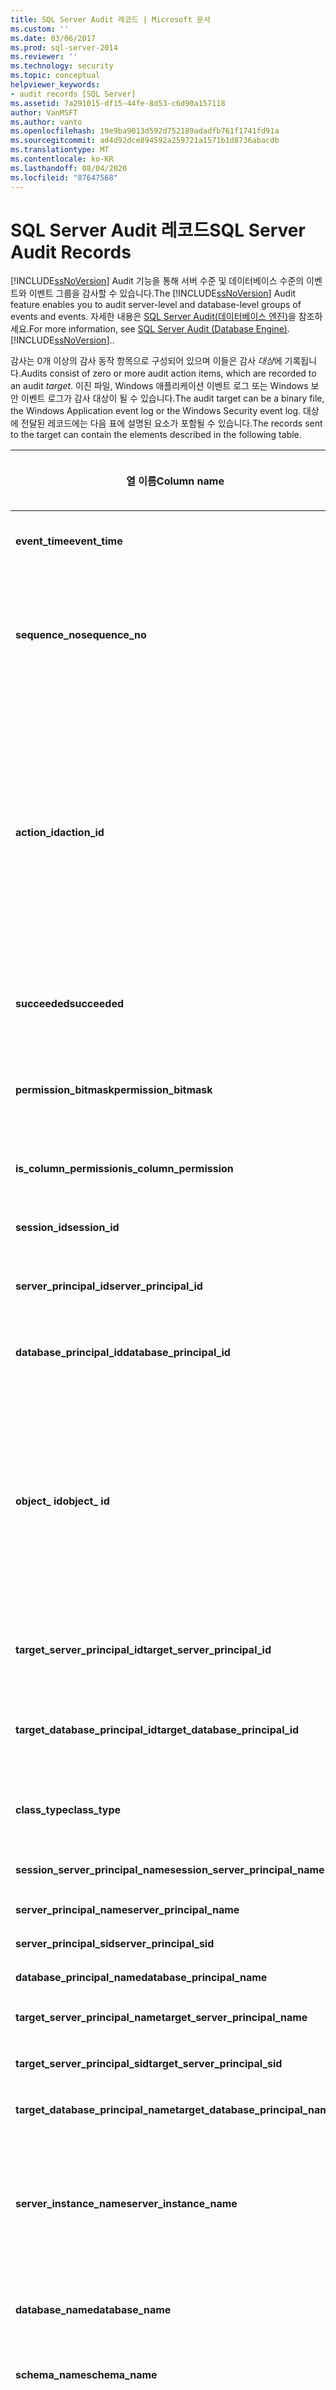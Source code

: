 ```yaml
---
title: SQL Server Audit 레코드 | Microsoft 문서
ms.custom: ''
ms.date: 03/06/2017
ms.prod: sql-server-2014
ms.reviewer: ''
ms.technology: security
ms.topic: conceptual
helpviewer_keywords:
- audit records [SQL Server]
ms.assetid: 7a291015-df15-44fe-8d53-c6d90a157118
author: VanMSFT
ms.author: vanto
ms.openlocfilehash: 19e9ba9013d592d752189adadfb761f1741fd91a
ms.sourcegitcommit: ad4d92dce894592a259721a1571b1d8736abacdb
ms.translationtype: MT
ms.contentlocale: ko-KR
ms.lasthandoff: 08/04/2020
ms.locfileid: "87647568"
---
```

# <a name="sql-server-audit-records"></a><span data-ttu-id="95c71-102">SQL Server Audit 레코드</span><span class="sxs-lookup"><span data-stu-id="95c71-102">SQL Server Audit Records</span></span>
  <span data-ttu-id="95c71-103">[!INCLUDE[ssNoVersion](../../../includes/ssnoversion-md.md)] Audit 기능을 통해 서버 수준 및 데이터베이스 수준의 이벤트와 이벤트 그룹을 감사할 수 있습니다.</span><span class="sxs-lookup"><span data-stu-id="95c71-103">The [!INCLUDE[ssNoVersion](../../../includes/ssnoversion-md.md)] Audit feature enables you to audit server-level and database-level groups of events and events.</span></span> <span data-ttu-id="95c71-104">자세한 내용은 [SQL Server Audit&#40;데이터베이스 엔진&#41;](sql-server-audit-database-engine.md)을 참조하세요.</span><span class="sxs-lookup"><span data-stu-id="95c71-104">For more information, see [SQL Server Audit &#40;Database Engine&#41;](sql-server-audit-database-engine.md).</span></span> [!INCLUDE[ssNoVersion](../../../includes/ssnoversion-md.md)]<span data-ttu-id="95c71-105">.</span><span class="sxs-lookup"><span data-stu-id="95c71-105">.</span></span>  
  
 <span data-ttu-id="95c71-106">감사는 0개 이상의 감사 동작 항목으로 구성되어 있으며 이들은 감사 *대상*에 기록됩니다.</span><span class="sxs-lookup"><span data-stu-id="95c71-106">Audits consist of zero or more audit action items, which are recorded to an audit *target*.</span></span> <span data-ttu-id="95c71-107">이진 파일, Windows 애플리케이션 이벤트 로그 또는 Windows 보안 이벤트 로그가 감사 대상이 될 수 있습니다.</span><span class="sxs-lookup"><span data-stu-id="95c71-107">The audit target can be a binary file, the Windows Application event log or the Windows Security event log.</span></span> <span data-ttu-id="95c71-108">대상에 전달된 레코드에는 다음 표에 설명된 요소가 포함될 수 있습니다.</span><span class="sxs-lookup"><span data-stu-id="95c71-108">The records sent to the target can contain the elements described in the following table.</span></span>  
  
|<span data-ttu-id="95c71-109">열 이름</span><span class="sxs-lookup"><span data-stu-id="95c71-109">Column name</span></span>|<span data-ttu-id="95c71-110">Description</span><span class="sxs-lookup"><span data-stu-id="95c71-110">Description</span></span>|<span data-ttu-id="95c71-111">Type</span><span class="sxs-lookup"><span data-stu-id="95c71-111">Type</span></span>|<span data-ttu-id="95c71-112">항상 사용 가능 여부</span><span class="sxs-lookup"><span data-stu-id="95c71-112">Always available</span></span>|  
|-----------------|-----------------|----------|----------------------|  
|<span data-ttu-id="95c71-113">**event_time**</span><span class="sxs-lookup"><span data-stu-id="95c71-113">**event_time**</span></span>|<span data-ttu-id="95c71-114">감사 가능한 동작이 발생한 날짜/시간입니다.</span><span class="sxs-lookup"><span data-stu-id="95c71-114">Date/time when the auditable action is fired.</span></span>|`datetime2`|<span data-ttu-id="95c71-115">예</span><span class="sxs-lookup"><span data-stu-id="95c71-115">Yes</span></span>|  
|<span data-ttu-id="95c71-116">**sequence_no**</span><span class="sxs-lookup"><span data-stu-id="95c71-116">**sequence_no**</span></span>|<span data-ttu-id="95c71-117">너무 커서 감사에 대한 쓰기 버퍼에 맞지 않는 단일 감사 레코드 내의 레코드 시퀀스를 추적합니다.</span><span class="sxs-lookup"><span data-stu-id="95c71-117">Tracks the sequence of records within a single audit record that was too large to fit in the write buffer for audits.</span></span>|`int`|<span data-ttu-id="95c71-118">예</span><span class="sxs-lookup"><span data-stu-id="95c71-118">Yes</span></span>|  
|<span data-ttu-id="95c71-119">**action_id**</span><span class="sxs-lookup"><span data-stu-id="95c71-119">**action_id**</span></span>|<span data-ttu-id="95c71-120">동작의 ID입니다.</span><span class="sxs-lookup"><span data-stu-id="95c71-120">ID of the action</span></span><br /><br /> <span data-ttu-id="95c71-121">팁: **action_id**를 조건자로 사용하려면 문자열에서 숫자 값으로 변환해야 합니다.</span><span class="sxs-lookup"><span data-stu-id="95c71-121">Tip: To use **action_id** as a predicate it must be converted from a character string to a numeric value.</span></span> <span data-ttu-id="95c71-122">자세한 내용은 [action_id/class_type 조건자에서 SQL Server 감사 필터링](https://docs.microsoft.com/archive/blogs/sqlsecurity/filter-sql-server-audit-on-action_id-class_type-predicate)을 참조하세요.</span><span class="sxs-lookup"><span data-stu-id="95c71-122">For more information, see [Filter SQL Server Audit on action_id / class_type predicate](https://docs.microsoft.com/archive/blogs/sqlsecurity/filter-sql-server-audit-on-action_id-class_type-predicate).</span></span>|`varchar(4)`|<span data-ttu-id="95c71-123">예</span><span class="sxs-lookup"><span data-stu-id="95c71-123">Yes</span></span>|  
|<span data-ttu-id="95c71-124">**succeeded**</span><span class="sxs-lookup"><span data-stu-id="95c71-124">**succeeded**</span></span>|<span data-ttu-id="95c71-125">이벤트를 발생시킨 동작의 성공 여부를 나타냅니다.</span><span class="sxs-lookup"><span data-stu-id="95c71-125">Indicates if the action that triggered the event succeeded</span></span>|<span data-ttu-id="95c71-126">`bit`-1 = 성공, 0 = 실패</span><span class="sxs-lookup"><span data-stu-id="95c71-126">`bit` - 1 = Success, 0 = Fail</span></span>|<span data-ttu-id="95c71-127">예</span><span class="sxs-lookup"><span data-stu-id="95c71-127">Yes</span></span>|  
|<span data-ttu-id="95c71-128">**permission_bitmask**</span><span class="sxs-lookup"><span data-stu-id="95c71-128">**permission_bitmask**</span></span>|<span data-ttu-id="95c71-129">해당되는 경우 부여, 거부 또는 취소된 사용 권한을 표시합니다.</span><span class="sxs-lookup"><span data-stu-id="95c71-129">When applicable, shows the permissions that were granted, denied, or revoked</span></span>|`bigint`|<span data-ttu-id="95c71-130">예</span><span class="sxs-lookup"><span data-stu-id="95c71-130">No</span></span>|  
|<span data-ttu-id="95c71-131">**is_column_permission**</span><span class="sxs-lookup"><span data-stu-id="95c71-131">**is_column_permission**</span></span>|<span data-ttu-id="95c71-132">열 수준 사용 권한을 나타내는 플래그입니다.</span><span class="sxs-lookup"><span data-stu-id="95c71-132">Flag indicating a column level permission</span></span>|<span data-ttu-id="95c71-133">`bit`-1 = True, 0 = False</span><span class="sxs-lookup"><span data-stu-id="95c71-133">`bit` - 1 = True, 0 = False</span></span>|<span data-ttu-id="95c71-134">예</span><span class="sxs-lookup"><span data-stu-id="95c71-134">No</span></span>|  
|<span data-ttu-id="95c71-135">**session_id**</span><span class="sxs-lookup"><span data-stu-id="95c71-135">**session_id**</span></span>|<span data-ttu-id="95c71-136">이벤트가 발생한 세션의 ID입니다.</span><span class="sxs-lookup"><span data-stu-id="95c71-136">ID of the session on which the event occurred.</span></span>|`int`|<span data-ttu-id="95c71-137">예</span><span class="sxs-lookup"><span data-stu-id="95c71-137">Yes</span></span>|  
|<span data-ttu-id="95c71-138">**server_principal_id**</span><span class="sxs-lookup"><span data-stu-id="95c71-138">**server_principal_id**</span></span>|<span data-ttu-id="95c71-139">동작을 수행한 로그인 컨텍스트의 ID입니다.</span><span class="sxs-lookup"><span data-stu-id="95c71-139">ID of the login context that the action is performed in.</span></span>|`int`|<span data-ttu-id="95c71-140">예</span><span class="sxs-lookup"><span data-stu-id="95c71-140">Yes</span></span>|  
|<span data-ttu-id="95c71-141">**database_principal_id**</span><span class="sxs-lookup"><span data-stu-id="95c71-141">**database_principal_id**</span></span>|<span data-ttu-id="95c71-142">동작을 수행한 데이터베이스 사용자 컨텍스트의 ID입니다.</span><span class="sxs-lookup"><span data-stu-id="95c71-142">ID of the database user context that the action is performed in.</span></span>|`int`|<span data-ttu-id="95c71-143">아니요</span><span class="sxs-lookup"><span data-stu-id="95c71-143">No</span></span>|  
|<span data-ttu-id="95c71-144">**object_ id**</span><span class="sxs-lookup"><span data-stu-id="95c71-144">**object_ id**</span></span>|<span data-ttu-id="95c71-145">감사가 수행된 엔터티의 주 ID이며</span><span class="sxs-lookup"><span data-stu-id="95c71-145">The primary ID of the entity on which the audit occurred.</span></span> <span data-ttu-id="95c71-146">다음 내용이 포함됩니다.</span><span class="sxs-lookup"><span data-stu-id="95c71-146">This includes:</span></span><br /><br /> <span data-ttu-id="95c71-147">서버 개체</span><span class="sxs-lookup"><span data-stu-id="95c71-147">server objects</span></span><br /><br /> <span data-ttu-id="95c71-148">데이터베이스</span><span class="sxs-lookup"><span data-stu-id="95c71-148">databases</span></span><br /><br /> <span data-ttu-id="95c71-149">데이터베이스 개체</span><span class="sxs-lookup"><span data-stu-id="95c71-149">database objects</span></span><br /><br /> <span data-ttu-id="95c71-150">스키마 개체</span><span class="sxs-lookup"><span data-stu-id="95c71-150">schema objects</span></span>|`int`|<span data-ttu-id="95c71-151">예</span><span class="sxs-lookup"><span data-stu-id="95c71-151">No</span></span>|  
|<span data-ttu-id="95c71-152">**target_server_principal_id**</span><span class="sxs-lookup"><span data-stu-id="95c71-152">**target_server_principal_id**</span></span>|<span data-ttu-id="95c71-153">감사 가능한 동작이 적용되는 서버 보안 주체입니다.</span><span class="sxs-lookup"><span data-stu-id="95c71-153">Server principal that the auditable action applies to.</span></span>|`int`|<span data-ttu-id="95c71-154">예</span><span class="sxs-lookup"><span data-stu-id="95c71-154">Yes</span></span>|  
|<span data-ttu-id="95c71-155">**target_database_principal_id**</span><span class="sxs-lookup"><span data-stu-id="95c71-155">**target_database_principal_id**</span></span>|<span data-ttu-id="95c71-156">감사 가능한 동작이 적용되는 데이터베이스 보안 주체입니다.</span><span class="sxs-lookup"><span data-stu-id="95c71-156">Database principal that the auditable action applies to.</span></span>|`int`|<span data-ttu-id="95c71-157">예</span><span class="sxs-lookup"><span data-stu-id="95c71-157">No</span></span>|  
|<span data-ttu-id="95c71-158">**class_type**</span><span class="sxs-lookup"><span data-stu-id="95c71-158">**class_type**</span></span>|<span data-ttu-id="95c71-159">감사가 수행되는 감사 가능한 엔터티의 형식입니다.</span><span class="sxs-lookup"><span data-stu-id="95c71-159">Type of auditable entity that the audit occurs on.</span></span>|`varchar(2)`|<span data-ttu-id="95c71-160">예</span><span class="sxs-lookup"><span data-stu-id="95c71-160">Yes</span></span>|  
|<span data-ttu-id="95c71-161">**session_server_principal_name**</span><span class="sxs-lookup"><span data-stu-id="95c71-161">**session_server_principal_name**</span></span>|<span data-ttu-id="95c71-162">세션의 서버 보안 주체입니다.</span><span class="sxs-lookup"><span data-stu-id="95c71-162">Server principal for the session.</span></span>|`sysname`|<span data-ttu-id="95c71-163">예</span><span class="sxs-lookup"><span data-stu-id="95c71-163">Yes</span></span>|  
|<span data-ttu-id="95c71-164">**server_principal_name**</span><span class="sxs-lookup"><span data-stu-id="95c71-164">**server_principal_name**</span></span>|<span data-ttu-id="95c71-165">현재 로그인입니다.</span><span class="sxs-lookup"><span data-stu-id="95c71-165">Current login.</span></span>|`sysname`|<span data-ttu-id="95c71-166">예</span><span class="sxs-lookup"><span data-stu-id="95c71-166">Yes</span></span>|  
|<span data-ttu-id="95c71-167">**server_principal_sid**</span><span class="sxs-lookup"><span data-stu-id="95c71-167">**server_principal_sid**</span></span>|<span data-ttu-id="95c71-168">현재 로그인 SID입니다.</span><span class="sxs-lookup"><span data-stu-id="95c71-168">Current login SID.</span></span>|`varbinary`|<span data-ttu-id="95c71-169">예</span><span class="sxs-lookup"><span data-stu-id="95c71-169">Yes</span></span>|  
|<span data-ttu-id="95c71-170">**database_principal_name**</span><span class="sxs-lookup"><span data-stu-id="95c71-170">**database_principal_name**</span></span>|<span data-ttu-id="95c71-171">현재 사용자입니다.</span><span class="sxs-lookup"><span data-stu-id="95c71-171">Current user.</span></span>|`sysname`|<span data-ttu-id="95c71-172">예</span><span class="sxs-lookup"><span data-stu-id="95c71-172">No</span></span>|  
|<span data-ttu-id="95c71-173">**target_server_principal_name**</span><span class="sxs-lookup"><span data-stu-id="95c71-173">**target_server_principal_name**</span></span>|<span data-ttu-id="95c71-174">동작의 대상 로그인입니다.</span><span class="sxs-lookup"><span data-stu-id="95c71-174">Target login of the action.</span></span>|`sysname`|<span data-ttu-id="95c71-175">예</span><span class="sxs-lookup"><span data-stu-id="95c71-175">No</span></span>|  
|<span data-ttu-id="95c71-176">**target_server_principal_sid**</span><span class="sxs-lookup"><span data-stu-id="95c71-176">**target_server_principal_sid**</span></span>|<span data-ttu-id="95c71-177">대상 로그인의 SID입니다.</span><span class="sxs-lookup"><span data-stu-id="95c71-177">SID of the target login.</span></span>|`varbinary`|<span data-ttu-id="95c71-178">예</span><span class="sxs-lookup"><span data-stu-id="95c71-178">No</span></span>|  
|<span data-ttu-id="95c71-179">**target_database_principal_name**</span><span class="sxs-lookup"><span data-stu-id="95c71-179">**target_database_principal_name**</span></span>|<span data-ttu-id="95c71-180">동작의 대상 사용자입니다.</span><span class="sxs-lookup"><span data-stu-id="95c71-180">Target user of the action.</span></span>|`sysname`|<span data-ttu-id="95c71-181">예</span><span class="sxs-lookup"><span data-stu-id="95c71-181">No</span></span>|  
|<span data-ttu-id="95c71-182">**server_instance_name**</span><span class="sxs-lookup"><span data-stu-id="95c71-182">**server_instance_name**</span></span>|<span data-ttu-id="95c71-183">감사가 수행된 서버 인스턴스의 이름입니다.</span><span class="sxs-lookup"><span data-stu-id="95c71-183">Name of the server instance where the audit occurred.</span></span> <span data-ttu-id="95c71-184">표준 machine\instance 형식을 사용합니다.</span><span class="sxs-lookup"><span data-stu-id="95c71-184">Uses the standard machine\instance format.</span></span>|`nvarchar(120)`|<span data-ttu-id="95c71-185">예</span><span class="sxs-lookup"><span data-stu-id="95c71-185">Yes</span></span>|  
|<span data-ttu-id="95c71-186">**database_name**</span><span class="sxs-lookup"><span data-stu-id="95c71-186">**database_name**</span></span>|<span data-ttu-id="95c71-187">동작이 수행된 데이터베이스 컨텍스트입니다.</span><span class="sxs-lookup"><span data-stu-id="95c71-187">The database context in which the action occurred.</span></span>|`sysname`|<span data-ttu-id="95c71-188">예</span><span class="sxs-lookup"><span data-stu-id="95c71-188">No</span></span>|  
|<span data-ttu-id="95c71-189">**schema_name**</span><span class="sxs-lookup"><span data-stu-id="95c71-189">**schema_name**</span></span>|<span data-ttu-id="95c71-190">동작이 수행된 스키마 컨텍스트입니다.</span><span class="sxs-lookup"><span data-stu-id="95c71-190">The schema context in which the action occurred.</span></span>|`sysname`|<span data-ttu-id="95c71-191">예</span><span class="sxs-lookup"><span data-stu-id="95c71-191">No</span></span>|  
|<span data-ttu-id="95c71-192">**object_name**</span><span class="sxs-lookup"><span data-stu-id="95c71-192">**object_name**</span></span>|<span data-ttu-id="95c71-193">감사가 수행된 대상 엔터티의 이름입니다.</span><span class="sxs-lookup"><span data-stu-id="95c71-193">The name of the entity on which the audit occurred.</span></span> <span data-ttu-id="95c71-194">다음 내용이 포함됩니다.</span><span class="sxs-lookup"><span data-stu-id="95c71-194">This includes:</span></span><br /><br /> <span data-ttu-id="95c71-195">서버 개체</span><span class="sxs-lookup"><span data-stu-id="95c71-195">server objects</span></span><br /><br /> <span data-ttu-id="95c71-196">데이터베이스</span><span class="sxs-lookup"><span data-stu-id="95c71-196">databases</span></span><br /><br /> <span data-ttu-id="95c71-197">데이터베이스 개체</span><span class="sxs-lookup"><span data-stu-id="95c71-197">database objects</span></span><br /><br /> <span data-ttu-id="95c71-198">스키마 개체</span><span class="sxs-lookup"><span data-stu-id="95c71-198">schema objects</span></span><br /><br /> <span data-ttu-id="95c71-199">TSQL 문(있는 경우)</span><span class="sxs-lookup"><span data-stu-id="95c71-199">TSQL statement (if any)</span></span>|`sysname`|<span data-ttu-id="95c71-200">예</span><span class="sxs-lookup"><span data-stu-id="95c71-200">No</span></span>|  
|<span data-ttu-id="95c71-201">**statement**</span><span class="sxs-lookup"><span data-stu-id="95c71-201">**statement**</span></span>|<span data-ttu-id="95c71-202">TSQL 문(있는 경우)</span><span class="sxs-lookup"><span data-stu-id="95c71-202">TSQL statement (if any)</span></span>|`nvarchar(4000)`|<span data-ttu-id="95c71-203">예</span><span class="sxs-lookup"><span data-stu-id="95c71-203">No</span></span>|  
|<span data-ttu-id="95c71-204">**additional_information**</span><span class="sxs-lookup"><span data-stu-id="95c71-204">**additional_information**</span></span>|<span data-ttu-id="95c71-205">이벤트에 대한 추가 정보이며 XML로 저장됩니다.</span><span class="sxs-lookup"><span data-stu-id="95c71-205">Any additional information about the event, stored as XML.</span></span>|`nvarchar(4000)`|<span data-ttu-id="95c71-206">예</span><span class="sxs-lookup"><span data-stu-id="95c71-206">No</span></span>|  
  
## <a name="remarks"></a><span data-ttu-id="95c71-207">설명</span><span class="sxs-lookup"><span data-stu-id="95c71-207">Remarks</span></span>  
 <span data-ttu-id="95c71-208">일부 동작은 적용되지 않을 수 있는 열 값을 채우지 않습니다.</span><span class="sxs-lookup"><span data-stu-id="95c71-208">Some actions do not populate a column's value because it might be non-applicable to the action.</span></span>  
  
 [!INCLUDE[ssNoVersion](../../../includes/ssnoversion-md.md)] <span data-ttu-id="95c71-209">Audit는 감사 레코드의 문자 필드 하나당 4000자의 데이터를 저장합니다.</span><span class="sxs-lookup"><span data-stu-id="95c71-209">Audit stores 4000 characters of data for character fields in an audit record.</span></span> <span data-ttu-id="95c71-210">감사 가능한 동작에서 반환된 **additional_information** 및 **statement** 값이 4000자를 넘는 경우 **sequence_no** 열을 사용하여 단일 감사 동작에 대한 감사 보고서에 여러 레코드를 작성함으로써 이 데이터를 기록합니다.</span><span class="sxs-lookup"><span data-stu-id="95c71-210">When the **additional_information** and **statement** values returned from an auditable action return more than 4000 characters, the **sequence_no** column is used to write multiple records into the audit report for a single audit action to record this data.</span></span> <span data-ttu-id="95c71-211">프로세스는 다음과 같습니다.</span><span class="sxs-lookup"><span data-stu-id="95c71-211">The process is as follows:</span></span>  
  
-   <span data-ttu-id="95c71-212">**statement** 열이 4000자씩 나누어집니다.</span><span class="sxs-lookup"><span data-stu-id="95c71-212">The **statement** column is divided into 4000 characters.</span></span>  
  
-   [!INCLUDE[ssNoVersion](../../../includes/ssnoversion-md.md)] <span data-ttu-id="95c71-213">Audit는 일부 데이터와 함께 감사 레코드에 대한 첫 번째 행으로 기록됩니다.</span><span class="sxs-lookup"><span data-stu-id="95c71-213">Audit writes as the first row for the audit record with the partial data.</span></span> <span data-ttu-id="95c71-214">다른 모든 필드는 각 행에 복제됩니다.</span><span class="sxs-lookup"><span data-stu-id="95c71-214">All the other fields are duplicated in each row.</span></span>  
  
-   <span data-ttu-id="95c71-215">**sequence_no** 값이 증가합니다.</span><span class="sxs-lookup"><span data-stu-id="95c71-215">The **sequence_no** value is incremented.</span></span>  
  
-   <span data-ttu-id="95c71-216">모든 데이터가 기록될 때까지 이 프로세스가 반복됩니다.</span><span class="sxs-lookup"><span data-stu-id="95c71-216">This process is repeated until all the data is recorded.</span></span>  
  
 <span data-ttu-id="95c71-217">**sequence_no** 값을 사용하여 행을 순서대로 읽고 **event_Time**, **action_id** 및 **session_id** 열을 사용하여 동작을 식별함으로써 데이터를 연결할 수 있습니다.</span><span class="sxs-lookup"><span data-stu-id="95c71-217">You can connect the data by reading the rows sequentially using the **sequence_no** value, and the **event_Time**, **action_id** and **session_id** columns to identify the action.</span></span>  
  
## <a name="related-content"></a><span data-ttu-id="95c71-218">관련 내용</span><span class="sxs-lookup"><span data-stu-id="95c71-218">Related Content</span></span>  
 [<span data-ttu-id="95c71-219">CREATE SERVER AUDIT&#40;Transact-SQL&#41;</span><span class="sxs-lookup"><span data-stu-id="95c71-219">CREATE SERVER AUDIT &#40;Transact-SQL&#41;</span></span>](/sql/t-sql/statements/create-server-audit-transact-sql)  
  
 [<span data-ttu-id="95c71-220">ALTER SERVER AUDIT&#40;Transact-SQL&#41;</span><span class="sxs-lookup"><span data-stu-id="95c71-220">ALTER SERVER AUDIT  &#40;Transact-SQL&#41;</span></span>](/sql/t-sql/statements/alter-server-audit-specification-transact-sql)  
  
 [<span data-ttu-id="95c71-221">DROP SERVER AUDIT&#40;Transact-SQL&#41;</span><span class="sxs-lookup"><span data-stu-id="95c71-221">DROP SERVER AUDIT  &#40;Transact-SQL&#41;</span></span>](/sql/t-sql/statements/drop-server-audit-transact-sql)  
  
 [<span data-ttu-id="95c71-222">CREATE SERVER AUDIT SPECIFICATION&#40;Transact-SQL&#41;</span><span class="sxs-lookup"><span data-stu-id="95c71-222">CREATE SERVER AUDIT SPECIFICATION &#40;Transact-SQL&#41;</span></span>](/sql/t-sql/statements/create-server-audit-specification-transact-sql)  
  
 [<span data-ttu-id="95c71-223">ALTER SERVER AUDIT SPECIFICATION&#40;Transact-SQL&#41;</span><span class="sxs-lookup"><span data-stu-id="95c71-223">ALTER SERVER AUDIT SPECIFICATION &#40;Transact-SQL&#41;</span></span>](/sql/t-sql/statements/alter-server-audit-transact-sql)  
  
 [<span data-ttu-id="95c71-224">DROP SERVER AUDIT SPECIFICATION&#40;Transact-SQL&#41;</span><span class="sxs-lookup"><span data-stu-id="95c71-224">DROP SERVER AUDIT SPECIFICATION &#40;Transact-SQL&#41;</span></span>](/sql/t-sql/statements/drop-server-audit-specification-transact-sql)  
  
 [<span data-ttu-id="95c71-225">CREATE DATABASE AUDIT SPECIFICATION&#40;Transact-SQL&#41;</span><span class="sxs-lookup"><span data-stu-id="95c71-225">CREATE DATABASE AUDIT SPECIFICATION &#40;Transact-SQL&#41;</span></span>](/sql/t-sql/statements/create-database-audit-specification-transact-sql)  
  
 [<span data-ttu-id="95c71-226">ALTER DATABASE AUDIT SPECIFICATION&#40;Transact-SQL&#41;</span><span class="sxs-lookup"><span data-stu-id="95c71-226">ALTER DATABASE AUDIT SPECIFICATION &#40;Transact-SQL&#41;</span></span>](/sql/t-sql/statements/alter-database-audit-specification-transact-sql)  
  
 [<span data-ttu-id="95c71-227">DROP DATABASE AUDIT SPECIFICATION&#40;Transact-SQL&#41;</span><span class="sxs-lookup"><span data-stu-id="95c71-227">DROP DATABASE AUDIT SPECIFICATION &#40;Transact-SQL&#41;</span></span>](/sql/t-sql/statements/drop-database-encryption-key-transact-sql)  
  
 [<span data-ttu-id="95c71-228">ALTER AUTHORIZATION&#40;Transact-SQL&#41;</span><span class="sxs-lookup"><span data-stu-id="95c71-228">ALTER AUTHORIZATION &#40;Transact-SQL&#41;</span></span>](/sql/t-sql/statements/alter-authorization-transact-sql)  
  
 [<span data-ttu-id="95c71-229">sys.fn_get_audit_file&#40;Transact-SQL&#41;</span><span class="sxs-lookup"><span data-stu-id="95c71-229">sys.fn_get_audit_file &#40;Transact-SQL&#41;</span></span>](/sql/relational-databases/system-functions/sys-fn-get-audit-file-transact-sql)  
  
 [<span data-ttu-id="95c71-230">sys.server_audits&#40;Transact-SQL&#41;</span><span class="sxs-lookup"><span data-stu-id="95c71-230">sys.server_audits &#40;Transact-SQL&#41;</span></span>](/sql/relational-databases/system-catalog-views/sys-server-audits-transact-sql)  
  
 [<span data-ttu-id="95c71-231">sys.server_file_audits&#40;Transact-SQL&#41;</span><span class="sxs-lookup"><span data-stu-id="95c71-231">sys.server_file_audits &#40;Transact-SQL&#41;</span></span>](/sql/relational-databases/system-catalog-views/sys-server-file-audits-transact-sql)  
  
 [<span data-ttu-id="95c71-232">sys.server_audit_specifications&#40;Transact-SQL&#41;</span><span class="sxs-lookup"><span data-stu-id="95c71-232">sys.server_audit_specifications &#40;Transact-SQL&#41;</span></span>](/sql/relational-databases/system-catalog-views/sys-server-audit-specifications-transact-sql)  
  
 [<span data-ttu-id="95c71-233">sys.server_audit_specification_details&#40;Transact-SQL&#41;</span><span class="sxs-lookup"><span data-stu-id="95c71-233">sys.server_audit_specification_details &#40;Transact-SQL&#41;</span></span>](/sql/relational-databases/system-catalog-views/sys-server-audit-specification-details-transact-sql)  
  
 [<span data-ttu-id="95c71-234">sys.database_audit_specifications&#40;Transact-SQL&#41;</span><span class="sxs-lookup"><span data-stu-id="95c71-234">sys.database_audit_specifications &#40;Transact-SQL&#41;</span></span>](/sql/relational-databases/system-catalog-views/sys-database-audit-specifications-transact-sql)  
  
 [<span data-ttu-id="95c71-235">sys.database_audit_specification_details&#40;Transact-SQL&#41;</span><span class="sxs-lookup"><span data-stu-id="95c71-235">sys.database_audit_specification_details &#40;Transact-SQL&#41;</span></span>](/sql/relational-databases/system-catalog-views/sys-database-audit-specification-details-transact-sql)  
  
 [<span data-ttu-id="95c71-236">sys.dm_server_audit_status&#40;Transact-SQL&#41;</span><span class="sxs-lookup"><span data-stu-id="95c71-236">sys.dm_server_audit_status &#40;Transact-SQL&#41;</span></span>](/sql/relational-databases/system-dynamic-management-views/sys-dm-server-audit-status-transact-sql)  
  
 [<span data-ttu-id="95c71-237">sys.dm_audit_actions&#40;Transact-SQL&#41;</span><span class="sxs-lookup"><span data-stu-id="95c71-237">sys.dm_audit_actions &#40;Transact-SQL&#41;</span></span>](/sql/relational-databases/system-dynamic-management-views/sys-dm-audit-actions-transact-sql)  
  
 [<span data-ttu-id="95c71-238">sys.dm_audit_class_type_map&#40;Transact-SQL&#41;</span><span class="sxs-lookup"><span data-stu-id="95c71-238">sys.dm_audit_class_type_map &#40;Transact-SQL&#41;</span></span>](/sql/relational-databases/system-dynamic-management-views/sys-dm-audit-class-type-map-transact-sql)  
  
  
